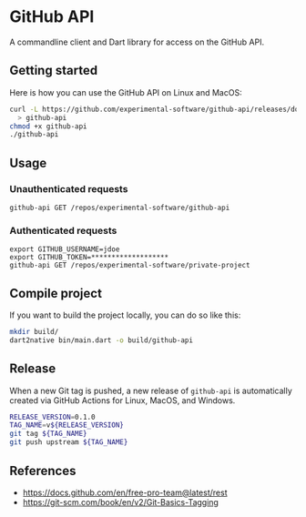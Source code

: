 # GitHub API

A commandline client and Dart library for access on the GitHub API.

## Getting started

Here is how you can use the GitHub API on Linux and MacOS:

```bash
curl -L https://github.com/experimental-software/github-api/releases/download/latest/github-api_$(uname) \
  > github-api
chmod +x github-api
./github-api
```

## Usage

### Unauthenticated requests

```
github-api GET /repos/experimental-software/github-api
```

### Authenticated requests

```
export GITHUB_USERNAME=jdoe
export GITHUB_TOKEN=*******************
github-api GET /repos/experimental-software/private-project
```

## Compile project

If you want to build the project locally, you can do so like this:

```bash
mkdir build/
dart2native bin/main.dart -o build/github-api
```

## Release

When a new Git tag is pushed, a new release of `github-api` is automatically created via GitHub Actions for Linux, MacOS, and Windows.

```bash
RELEASE_VERSION=0.1.0
TAG_NAME=v${RELEASE_VERSION}
git tag ${TAG_NAME}
git push upstream ${TAG_NAME}
```

## References

- https://docs.github.com/en/free-pro-team@latest/rest
- https://git-scm.com/book/en/v2/Git-Basics-Tagging
